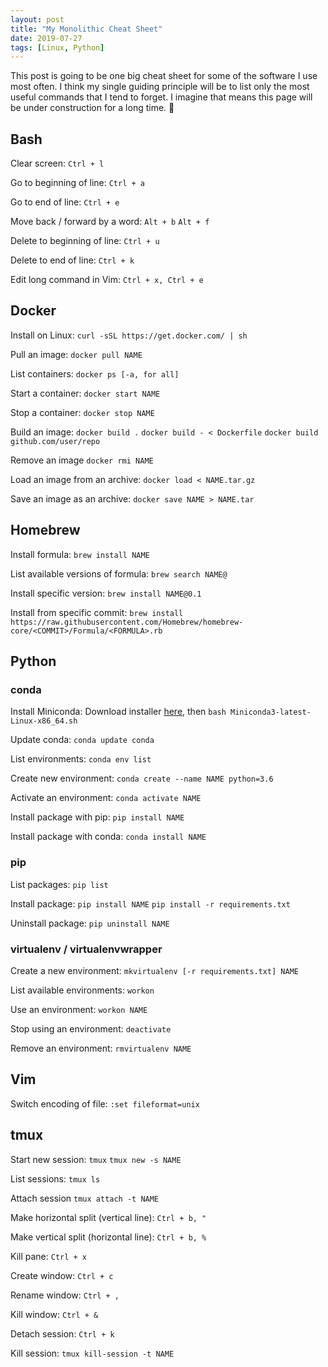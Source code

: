 ```yaml
---
layout: post
title: "My Monolithic Cheat Sheet"
date: 2019-07-27
tags: [Linux, Python]
---
```


<!-- cspell:dictionaries 2019-07-27-my-monolithic-cheat-sheet -->

This post is going to be one big cheat sheet for some of the software I use most
often. I think my single guiding principle will be to list only the most useful
commands that I tend to forget. I imagine that means this page will be under
construction for a long time. 👷

## Bash

Clear screen: `Ctrl + l`

Go to beginning of line: `Ctrl + a`

Go to end of line: `Ctrl + e`

Move back / forward by a word: `Alt + b` `Alt + f`

Delete to beginning of line: `Ctrl + u`

Delete to end of line: `Ctrl + k`

Edit long command in Vim: `Ctrl + x, Ctrl + e`

## Docker

Install on Linux: `curl -sSL https://get.docker.com/ | sh`

Pull an image: `docker pull NAME`

List containers: `docker ps [-a, for all]`

Start a container: `docker start NAME`

Stop a container: `docker stop NAME`

Build an image: `docker build .` `docker build - < Dockerfile` `docker build github.com/user/repo`

Remove an image `docker rmi NAME`

Load an image from an archive: `docker load < NAME.tar.gz`

Save an image as an archive: `docker save NAME > NAME.tar`

## Homebrew

Install formula: `brew install NAME`

List available versions of formula: `brew search NAME@`

Install specific version: `brew install NAME@0.1`

Install from specific commit: `brew install
https://raw.githubusercontent.com/Homebrew/homebrew-core/<COMMIT>/Formula/<FORMULA>.rb`

## Python

### conda

Install Miniconda: Download installer
[here](https://docs.conda.io/en/latest/miniconda.html), then `bash
Miniconda3-latest-Linux-x86_64.sh`

Update conda: `conda update conda`

List environments: `conda env list`

Create new environment: `conda create --name NAME python=3.6`

Activate an environment: `conda activate NAME`

Install package with pip: `pip install NAME`

Install package with conda: `conda install NAME`

### pip

List packages: `pip list`

Install package: `pip install NAME` `pip install -r requirements.txt`

Uninstall package: `pip uninstall NAME`

### virtualenv / virtualenvwrapper

Create a new environment: `mkvirtualenv [-r requirements.txt] NAME`

List available environments: `workon`

Use an environment: `workon NAME`

Stop using an environment: `deactivate`

Remove an environment: `rmvirtualenv NAME`

## Vim

Switch encoding of file: `:set fileformat=unix`

## tmux

Start new session: `tmux` `tmux new -s NAME`

List sessions: `tmux ls`

Attach session `tmux attach -t NAME`

Make horizontal split (vertical line): `Ctrl + b, "`

Make vertical split (horizontal line): `Ctrl + b, %`

Kill pane: `Ctrl + x`

Create window: `Ctrl + c`

Rename window: `Ctrl + ,`

Kill window: `Ctrl + &`

Detach session: `Ctrl + k`

Kill session: `tmux kill-session -t NAME`

